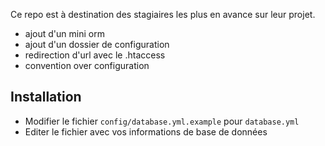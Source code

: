 Ce repo est à destination des stagiaires les plus en avance sur leur projet.

- ajout d'un mini orm
- ajout d'un dossier de configuration
- redirection d'url avec le .htaccess
- convention over configuration

## Installation

- Modifier le fichier `config/database.yml.example` pour `database.yml`
- Editer le fichier avec vos informations de base de données
